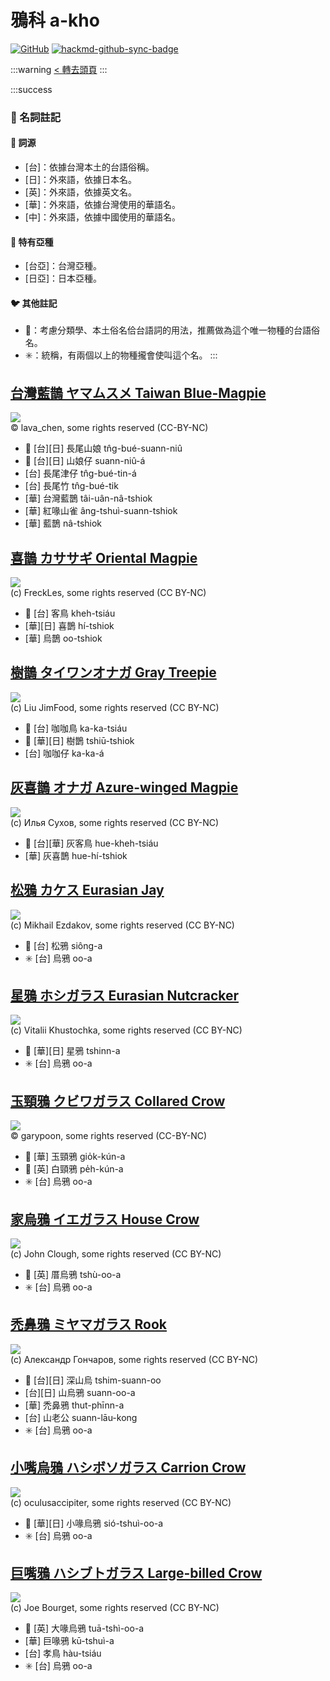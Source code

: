 # 鴉科 a-kho

[![GitHub](https://img.shields.io/badge/GitHub-black?logo=github)](https://github.com/siansiansu/tsiau-a-e-mia)
[![hackmd-github-sync-badge](https://hackmd.io/_JRcFSyWQXWzGdO3I8fa1w/badge)](https://hackmd.io/_JRcFSyWQXWzGdO3I8fa1w)

:::warning
[< 轉去頭頁](https://hackmd.io/@siansiansu/Hy4VzNvha)
:::

:::success
### 📖 名詞註記

#### 📎 詞源

- [台]：依據台灣本土的台語俗稱。
- [日]：外來語，依據日本名。
- [英]：外來語，依據英文名。
- [華]：外來語，依據台灣使用的華語名。
- [中]：外來語，依據中國使用的華語名。

#### 🎏 特有亞種

- [台亞]：台灣亞種。
- [日亞]：日本亞種。

#### 🐦 其他註記

- 🎯：考慮分類學、本土俗名佮台語詞的用法，推薦做為這个唯一物種的台語俗名。
- ✳️：統稱，有兩個以上的物種攏會使叫這个名。
:::

## [台灣藍鵲 ヤマムスメ Taiwan Blue-Magpie](https://ebird.org/species/formag1)

![](https://inaturalist-open-data.s3.amazonaws.com/photos/367211582/large.jpeg)
<br/>
© lava_chen, some rights reserved (CC-BY-NC)

- 🎯 [台][日] 長尾山娘 tn̂g-bué-suann-niû
- 🎯 [台][日] 山娘仔 suann-niû-á
- [台] 長尾津仔 tn̂g-bué-tin-á
- [台] 長尾竹 tn̂g-bué-tik
- [華] 台灣藍鵲 tâi-uân-nâ-tshiok
- [華] 紅喙山雀 âng-tshuì-suann-tshiok
- [華] 藍鵲 nâ-tshiok

## [喜鵲 カササギ Oriental Magpie](https://ebird.org/species/orimag1)

![](https://inaturalist-open-data.s3.amazonaws.com/photos/113352854/medium.jpeg)
<br/>
(c) FreckLes, some rights reserved (CC BY-NC)

- 🎯 [台] 客鳥 kheh-tsiáu
- [華][日] 喜鵲 hí-tshiok
- [華] 烏鵲 oo-tshiok

## [樹鵲 タイワンオナガ Gray Treepie](https://ebird.org/species/grytre1)

![](https://inaturalist-open-data.s3.amazonaws.com/photos/12865252/medium.jpg)
<br/>
(c) Liu JimFood, some rights reserved (CC BY-NC)

- 🎯 [台] 咖咖鳥 ka-ka-tsiáu
- 🎯 [華][日] 樹鵲 tshiū-tshiok
- [台] 咖咖仔 ka-ka-á

## [灰喜鵲 オナガ Azure-winged Magpie](https://ebird.org/species/azwmag2)

![](https://inaturalist-open-data.s3.amazonaws.com/photos/137161339/medium.jpg)
<br/>
(c) Илья Сухов, some rights reserved (CC BY-NC)

- 🎯 [台][華] 灰客鳥 hue-kheh-tsiáu
- [華] 灰喜鵲 hue-hí-tshiok

## [松鴉 カケス Eurasian Jay](https://ebird.org/species/eurjay1)

![](https://inaturalist-open-data.s3.amazonaws.com/photos/32531591/medium.png)
<br/>
(c) Mikhail Ezdakov, some rights reserved (CC BY-NC)

- 🎯 [台] 松鴉 siông-a
- ✳️ [台] 烏鴉 oo-a

## [星鴉 ホシガラス Eurasian Nutcracker](https://ebird.org/species/eurnut1)

![](https://inaturalist-open-data.s3.amazonaws.com/photos/1629072/medium.jpg)
<br/>
(c) Vitalii Khustochka, some rights reserved (CC BY-NC)

- 🎯 [華][日] 星鴉 tshinn-a
- ✳️ [台] 烏鴉 oo-a

## [玉頸鴉 クビワガラス Collared Crow](https://ebird.org/species/colcro1)

![](https://inaturalist-open-data.s3.amazonaws.com/photos/355763512/large.jpeg)
<br/>
© garypoon, some rights reserved (CC-BY-NC)

- 🎯 [華] 玉頸鴉 gio̍k-kún-a
- 🎯 [英] 白頸鴉 pe̍h-kún-a
- ✳️ [台] 烏鴉 oo-a

## [家烏鴉 イエガラス House Crow](https://ebird.org/species/houcro1)

![](https://inaturalist-open-data.s3.amazonaws.com/photos/59311016/medium.jpg)
<br/>
(c) John Clough, some rights reserved (CC BY-NC)

- 🎯 [英] 厝烏鴉 tshù-oo-a
- ✳️ [台] 烏鴉 oo-a

## [禿鼻鴉 ミヤマガラス Rook](https://ebird.org/species/rook1)

![](https://inaturalist-open-data.s3.amazonaws.com/photos/106116060/medium.jpeg)
<br/>
(c) Александр Гончаров, some rights reserved (CC BY-NC)

- 🎯 [台][日] 深山烏 tshim-suann-oo
- [台][日] 山烏鴉 suann-oo-a
- [華] 禿鼻鴉 thut-phīnn-a
- [台] 山老公 suann-lāu-kong
- ✳️ [台] 烏鴉 oo-a

## [小嘴烏鴉 ハシボソガラス Carrion Crow](https://ebird.org/species/carcro1)

![](https://inaturalist-open-data.s3.amazonaws.com/photos/239671563/medium.jpg)
<br/>
(c) oculusaccipiter, some rights reserved (CC BY-NC)

- 🎯 [華][日] 小喙烏鴉 sió-tshuì-oo-a
- ✳️ [台] 烏鴉 oo-a

## [巨嘴鴉 ハシブトガラス Large-billed Crow](https://ebird.org/species/labcro1)

![](https://inaturalist-open-data.s3.amazonaws.com/photos/102902467/medium.jpeg)
<br/>
(c) Joe Bourget, some rights reserved (CC BY-NC)

- 🎯 [英] 大喙烏鴉 tuā-tshì-oo-a
- [華] 巨喙鴉 kū-tshuì-a
- [台] 孝鳥 hàu-tsiáu
- ✳️ [台] 烏鴉 oo-a
